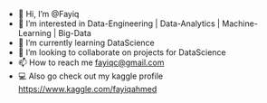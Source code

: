 - 👋 Hi, I’m @Fayiq
- 👀 I’m interested in Data-Engineering | Data-Analytics |  Machine-Learning | Big-Data
- 🌱 I’m currently learning DataScience
- 💞️ I’m looking to collaborate on projects for DataScience
- 📫 How to reach me fayiqc@gmail.com
- 💻 Also go check out my kaggle profile https://www.kaggle.com/fayiqahmed

<!---
Fayiq/Fayiq is a ✨ special ✨ repository because its `README.md` (this file) appears on your GitHub profile.
You can click the Preview link to take a look at your changes.
--->

